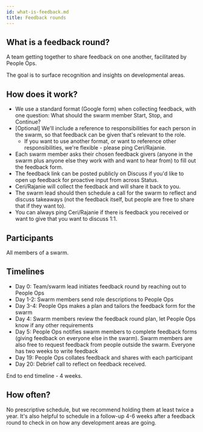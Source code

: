 ```yaml
---
id: what-is-feedback.md
title: Feedback rounds
---
```

What is a feedback round?
-------------------------

A team getting together to share feedback on one another, facilitated by People Ops.

The goal is to surface recognition and insights on developmental areas.

How does it work?
-----------------

-   We use a standard format (Google form) when collecting feedback, with one question: What should the swarm member Start, Stop, and Continue?
-   [Optional] We'll include a reference to responsibilities for each person in the swarm, so that feedback can be given that's relevant to the role.
    -   If you want to use another format, or want to reference other responsibilities, we're flexible - please ping Ceri/Rajanie.
-   Each swarm member asks their chosen feedback givers (anyone in the swarm plus anyone else they work with and want to hear from) to fill out the feedback form.
-   The feedback link can be posted publicly on Discuss if you'd like to open up feedback for proactive input from across Status.
-   Ceri/Rajanie will collect the feedback and will share it back to you.
-   The swarm lead should then schedule a call for the swarm to reflect and discuss takeaways (not the feedback itself, but people are free to share that if they want to).
-   You can always ping Ceri/Rajanie if there is feedback you received or want to give that you want to discuss 1:1.

Participants
------------

All members of a swarm.

Timelines
---------

* Day 0: Team/swarm lead initiates feedback round by reaching out to People Ops
* Day 1-2: Swarm members send role descriptions to People Ops
* Day 3-4: People Ops makes a plan and tailors the feedback form for the swarm
* Day 4: Swarm members review the feedback round plan, let People Ops know if any other requirements
* Day 5: People Ops notifies swarm members to complete feedback forms (giving feedback on everyone else in the swarm). Swarm  members are also free to request feedback from people outside the swarm. Everyone has two weeks to write feedback
* Day 19: People Ops collates feedback and shares with each participant
* Day 20: Debrief call to reflect on feedback received.

End to end timeline - 4 weeks.

How often?
----------

No prescriptive schedule, but we recommend holding them at least twice a year. It's also helpful to schedule in a follow-up 4-6 weeks after a feedback round to check in on how any development areas are going.
